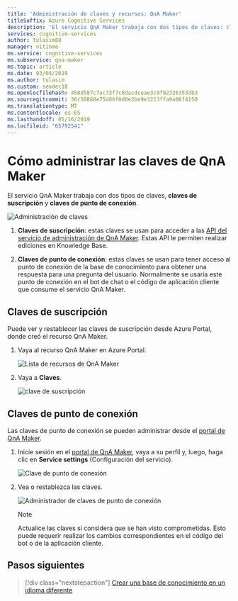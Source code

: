 ```yaml
---
title: 'Administración de claves y recursos: QnA Maker'
titleSuffix: Azure Cognitive Services
description: 'El servicio QnA Maker trabaja con dos tipos de claves: claves de suscripción y claves de punto de conexión.'
services: cognitive-services
author: tulasim88
manager: nitinme
ms.service: cognitive-services
ms.subservice: qna-maker
ms.topic: article
ms.date: 03/04/2019
ms.author: tulasim
ms.custom: seodec18
ms.openlocfilehash: 458d587c7ac73f7c8dacdceae3c9f923263533b3
ms.sourcegitcommit: 36c50860e75d86f0d0e2be9e3213ffa9a06f4150
ms.translationtype: MT
ms.contentlocale: es-ES
ms.lasthandoff: 05/16/2019
ms.locfileid: "65792541"
---
```

# <a name="how-to-manage-keys-in-qna-maker"></a>Cómo administrar las claves de QnA Maker

El servicio QnA Maker trabaja con dos tipos de claves, **claves de suscripción** y **claves de punto de conexión**.

![Administración de claves](../media/qnamaker-how-to-key-management/key-management.png)

1. **Claves de suscripción**: estas claves se usan para acceder a las [API del servicio de administración de QnA Maker](https://go.microsoft.com/fwlink/?linkid=2092179). Estas API le permiten realizar ediciones en Knowledge Base.  

2. **Claves de punto de conexión**: estas claves se usan para tener acceso al punto de conexión de la base de conocimiento para obtener una respuesta para una pregunta del usuario. Normalmente se usaría este punto de conexión en el bot de chat o el código de aplicación cliente que consume el servicio QnA Maker.
 
## <a name="subscription-keys"></a>Claves de suscripción
Puede ver y restablecer las claves de suscripción desde Azure Portal, donde creó el recurso QnA Maker. 
1. Vaya al recurso QnA Maker en Azure Portal.

    ![Lista de recursos de QnA Maker](../media/qnamaker-how-to-key-management/qnamaker-resource-list.png)

2. Vaya a **Claves**.

    ![clave de suscripción](../media/qnamaker-how-to-key-management/subscription-key.PNG)

## <a name="endpoint-keys"></a>Claves de punto de conexión

Las claves de punto de conexión se pueden administrar desde el [portal de QnA Maker](https://qnamaker.ai).

1. Inicie sesión en el [portal de QnA Maker](https://qnamaker.ai), vaya a su perfil y, luego, haga clic en **Service settings** (Configuración del servicio).

    ![Clave de punto de conexión](../media/qnamaker-how-to-key-management/Endpoint-keys.png)

2. Vea o restablezca las claves.

    ![Administrador de claves de punto de conexión](../media/qnamaker-how-to-key-management/Endpoint-keys1.png)

    >[!NOTE]
    >Actualice las claves si considera que se han visto comprometidas. Esto puede requerir realizar los cambios correspondientes en el código del bot o de la aplicación cliente.

## <a name="next-steps"></a>Pasos siguientes

> [!div class="nextstepaction"]
> [Crear una base de conocimiento en un idioma diferente](./language-knowledge-base.md)
